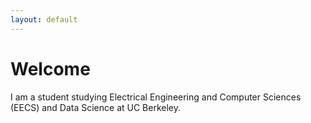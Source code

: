 ```yaml
---
layout: default
---
```


# Welcome

I am a student studying Electrical Engineering and Computer Sciences (EECS) and Data Science at UC Berkeley. 
